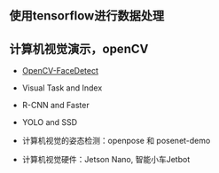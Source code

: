 ## 使用tensorflow进行数据处理



## 计算机视觉演示，openCV

- [OpenCV-FaceDetect](https://github.com/saturn-lab/BDMI-2020S/blob/master/MI-DS-Algo/MI/face-detect)

-  Visual Task and Index
-  R-CNN and Faster
-  YOLO and SSD

- 计算机视觉的姿态检测：openpose 和 posenet-demo	
- 计算机视觉硬件：Jetson Nano, 智能小车Jetbot

